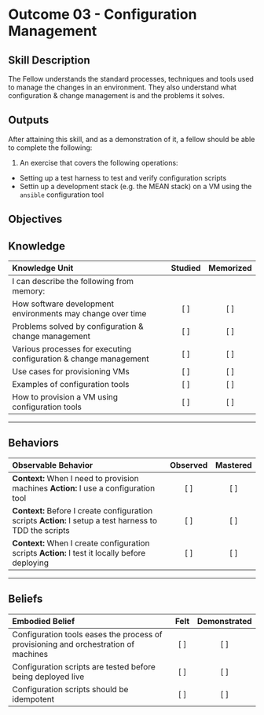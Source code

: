 # Outcome 03 - Configuration Management

Skill Description
-----------------
The Fellow understands the standard processes, techniques and tools used to manage the changes in an environment. They also understand what configuration & change management is and the problems it solves.


Outputs
-------
After attaining this skill, and as a demonstration of it, a fellow should be able to complete the following:

1. An exercise that covers the following operations:
  - Setting up a test harness to test and verify configuration scripts
  - Settin up a development stack (e.g. the MEAN stack) on a VM using the `ansible` configuration tool


**Objectives**
--------------

## **Knowledge**

| Knowledge Unit   |      Studied      | Memorized |
|:-----------------|:-----------------:|:---------:|
| I can describe the following from memory: | | |
| How software development environments may change over time | [ ] | [ ] |
| Problems solved by configuration & change management | [ ] | [ ] |
| Various processes for executing configuration & change management | [ ] | [ ] |
| Use cases for provisioning VMs | [ ] | [ ] |
| Examples of configuration tools | [ ] | [ ] |
| How to provision a VM using configuration tools | [ ] | [ ] |


----------------


## **Behaviors**

| Observable Behavior   |      Observed      | Mastered |
|:----------------------|:------------------:|:--------:|
| **Context:** When I need to provision machines **Action:** I use a configuration tool | [ ] | [ ]  |
| **Context:** Before I create configuration scripts **Action:** I setup a test harness to TDD the scripts | [ ] | [ ]  |
| **Context:** When I create configuration scripts **Action:** I test it locally before deploying | [ ] | [ ] |


--------------


## **Beliefs**

| Embodied Belief   |      Felt          | Demonstrated |
|:------------------|:------------------:|:------------:|
| Configuration tools eases the process of provisioning and orchestration of machines | [ ] | [ ] |
| Configuration scripts are tested before being deployed live | [ ] | [ ] |
| Configuration scripts should be idempotent | [ ] | [ ] |
